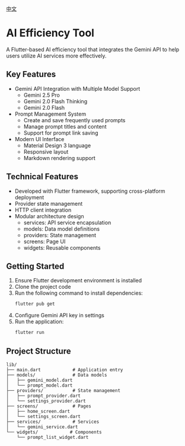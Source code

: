 [中文](README.md)

# AI Efficiency Tool

A Flutter-based AI efficiency tool that integrates the Gemini API to help users utilize AI services more effectively.

## Key Features

- Gemini API Integration with Multiple Model Support
  - Gemini 2.5 Pro
  - Gemini 2.0 Flash Thinking
  - Gemini 2.0 Flash
- Prompt Management System
  - Create and save frequently used prompts
  - Manage prompt titles and content
  - Support for prompt link saving
- Modern UI Interface
  - Material Design 3 language
  - Responsive layout
  - Markdown rendering support

## Technical Features

- Developed with Flutter framework, supporting cross-platform deployment
- Provider state management
- HTTP client integration
- Modular architecture design
  - services: API service encapsulation
  - models: Data model definitions
  - providers: State management
  - screens: Page UI
  - widgets: Reusable components

## Getting Started

1. Ensure Flutter development environment is installed
2. Clone the project code
3. Run the following command to install dependencies:
   ```bash
   flutter pub get
   ```
4. Configure Gemini API key in settings
5. Run the application:
   ```bash
   flutter run
   ```

## Project Structure

```
lib/
├── main.dart            # Application entry
├── models/              # Data models
│   ├── gemini_model.dart
│   └── prompt_model.dart
├── providers/           # State management
│   ├── prompt_provider.dart
│   └── settings_provider.dart
├── screens/             # Pages
│   ├── home_screen.dart
│   └── settings_screen.dart
├── services/            # Services
│   └── gemini_service.dart
└── widgets/            # Components
    └── prompt_list_widget.dart
```